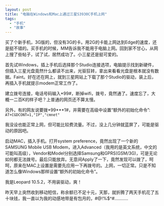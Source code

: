 ```yaml
---
layout: post
title: "电脑在Windows和Mac上通过三星S3930C手机上网"
tags:
  - "手机"
  - "故事"
---
```



买了个新手机，3G版的，但没有3G的卡。用2G的卡能上网达到Edge的速度，还是挺不错的。买手机的时候，MM告诉我不能用于电脑上网。回到家不甘心，从网上搜了些帖子，试了试，居然成功了。小三星还是挺可爱的。

首先试Windows，插上手机后选择那个Studio连接选项，电脑提示找到新硬件，但插入三星光盘竟然什么都读不出来，光驱狂转，拿出来看看光盘是根本就没有数据。Faint。好在还在网上，就到三星网站上下载了那个Studio的驱动，装上后，再插入手机就提示modem正常工作了。

建立拨号连接，电话号码输入\*99\#，断掉wifi，拨号，竟然通了。速度忘了，大概一二百K的样子吧？上普通的网页还不算太慢。

另外，有的网友说要拨\*99\*\*\*1\#，并需要在高级中设置“额外的初始化命令”:
<code>
AT+CGDCONT=1,"IP","cmnet"
</code>

我没设也能正常上网，但可能比较费流量。不过，没上几分钟就蓝屏了，可能是驱动的原因吧。

启动MAC，插入手机。打开system preference，竟然出现了一个新的SAMSUNG Mobile USB Modem，进入Advanced（我用的是英文系统，中文的可能叫高级），Vendor和Model分别选择Samsung和GPRS(GSM/3G)，可是无论如何都无法拨号。最后只能放弃。无意间Apply了一下，竟然发现可以拨了，呵呵，原来在MAC上设置是需要先应用一下再拨号的。上网，一切正常。只是不知道怎么像Windows那样设置“额外的初始化命令”。

我是Leopard 10.5.2，不用装驱动，爽！

昨天早上突然收到移动短信，称余额已不足十元，天那，就折腾了两天手机花了五十块钱，我一直以为我的动感地带是有包月的，#@!%$^#...........
